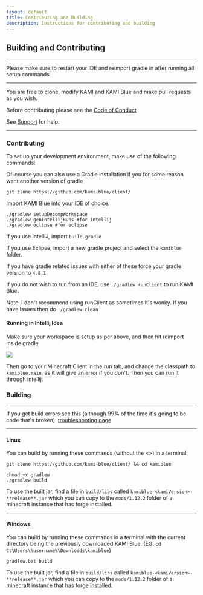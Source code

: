 ```yaml
---
layout: default
title: Contributing and Building
description: Instructions for contributing and building
---
```


## Building and Contributing

***

Please make sure to restart your IDE and reimport gradle in after running all setup commands

***

You are free to clone, modify KAMI and KAMI Blue and make pull requests as you wish. 

Before contributing please see the [Code of Conduct](codeofconduct)

See [Support](support.html) for help.

***

### Contributing 

To set up your development environment, make use of the following commands:

Of-course you can also use a Gradle installation if you for some reason want another version of gradle
```
git clone https://github.com/kami-blue/client/
```
Import KAMI Blue into your IDE of choice. 
```
./gradlew setupDecompWorkspace
./gradlew genIntellijRuns #for intellij
./gradlew eclipse #for eclipse
```
If you use IntelliJ, import `build.gradle`

If you use Eclipse, import a new gradle project and select the `kamiblue` folder. 

If you have gradle related issues with either of these force your gradle version to `4.8.1`

If you do not wish to run from an IDE, use `./gradlew runClient` to run KAMI Blue.

Note: I don't recommend using runClient as sometimes it's wonky. If you have issues then do `./gradlew clean`

#### Running in Intellij Idea

Make sure your workspace is setup as per above, and then hit reimport inside gradle

![](https://cdn.discordapp.com/attachments/634010567107149824/692375743472205885/2020-03-25-101300_278x143_scrot.png)

Then go to your Minecraft Client in the run tab, and change the classpath to `kamiblue.main`, as it will give an error if you don't. Then you can run it through intellij. 


### Building

***

If you get build errors see this (although 99% of the time it's going to be code that's broken): [troubleshooting page](troubleshooting)

***

#### Linux

You can build by running these commands (without the <>) in a terminal.
```
git clone https://github.com/kami-blue/client/ && cd kamiblue

chmod +x gradlew
./gradlew build
```

To use the built jar, find a file in `build/libs` called `kamiblue-<kamiVersion>-**release**.jar` which you can copy to the `mods/1.12.2` folder of a minecraft instance that has forge installed.

***

#### Windows

You can build by running these commands in a terminal with the current directory being the previously downloaded KAMI Blue. (EG. `cd C:\Users\%username%\Downloads\kamiblue`)
```
gradlew.bat build
```

To use the built jar, find a file in `build/libs` called `kamiblue-<kamiVersion>-**release**.jar` which you can copy to the `mods/1.12.2` folder of a minecraft instance that has forge installed.

